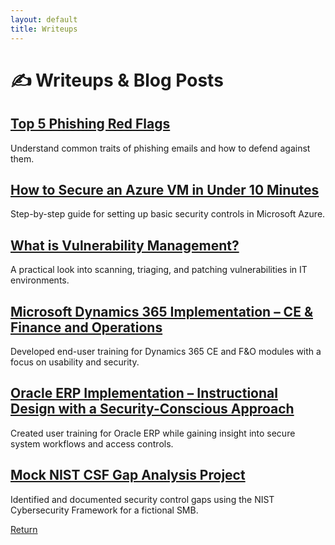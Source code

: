 ```yaml
---
layout: default
title: Writeups
---
```


# ✍️ Writeups & Blog Posts

## [Top 5 Phishing Red Flags](writeups/phishing-red-flags.md)
Understand common traits of phishing emails and how to defend against them.

## [How to Secure an Azure VM in Under 10 Minutes](writeups/azure-vm-guide.md)
Step-by-step guide for setting up basic security controls in Microsoft Azure.

## [What is Vulnerability Management?](writeups/vulnerability-management.md)
A practical look into scanning, triaging, and patching vulnerabilities in IT environments.

## [Microsoft Dynamics 365 Implementation – CE & Finance and Operations](writeups/dynamics365_implementation.md)
Developed end-user training for Dynamics 365 CE and F&O modules with a focus on usability and security.

## [Oracle ERP Implementation – Instructional Design with a Security-Conscious Approach](writeups/oracle_erp_implementation.md)
Created user training for Oracle ERP while gaining insight into secure system workflows and access controls.

## [Mock NIST CSF Gap Analysis Project](writeups/grc-gap-analysis-project.md)
Identified and documented security control gaps using the NIST Cybersecurity Framework for a fictional SMB.

[Return](index.md)

